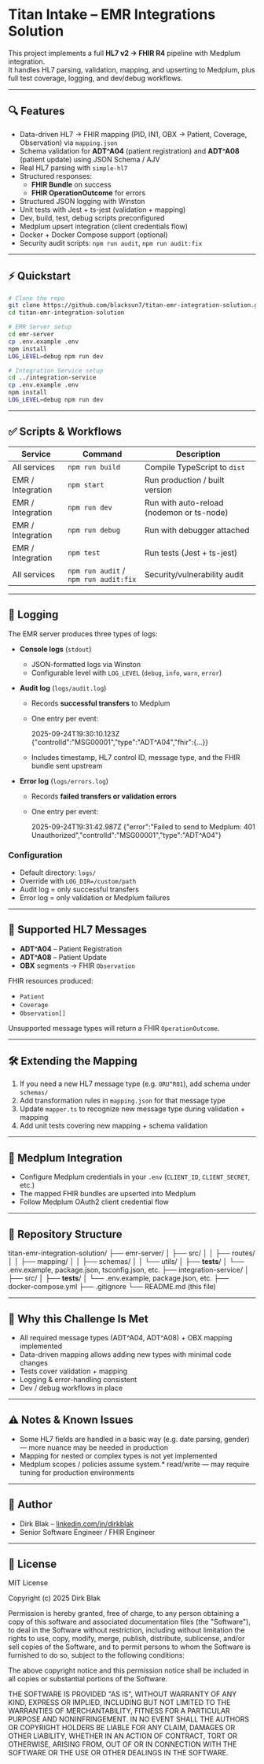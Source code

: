 # Titan Intake – EMR Integrations Solution

This project implements a full **HL7 v2 → FHIR R4** pipeline with Medplum integration.  
It handles HL7 parsing, validation, mapping, and upserting to Medplum, plus full test coverage, logging, and dev/debug workflows.

---

## 🔍 Features

- Data-driven HL7 → FHIR mapping (PID, IN1, OBX → Patient, Coverage, Observation) via `mapping.json`  
- Schema validation for **ADT^A04** (patient registration) and **ADT^A08** (patient update) using JSON Schema / AJV  
- Real HL7 parsing with `simple-hl7`  
- Structured responses:
  - **FHIR Bundle** on success  
  - **FHIR OperationOutcome** for errors  
- Structured JSON logging with Winston  
- Unit tests with Jest + ts-jest (validation + mapping)  
- Dev, build, test, debug scripts preconfigured  
- Medplum upsert integration (client credentials flow)  
- Docker + Docker Compose support (optional)  
- Security audit scripts: `npm run audit`, `npm run audit:fix`

---

## ⚡ Quickstart

```bash
# Clone the repo
git clone https://github.com/blacksun7/titan-emr-integration-solution.git
cd titan-emr-integration-solution

# EMR Server setup
cd emr-server
cp .env.example .env
npm install
LOG_LEVEL=debug npm run dev

# Integration Service setup
cd ../integration-service
cp .env.example .env
npm install
LOG_LEVEL=debug npm run dev
```

---

## ✅ Scripts & Workflows

| Service | Command | Description |
|---|---|---|
| All services | `npm run build` | Compile TypeScript to `dist` |
| EMR / Integration | `npm start` | Run production / built version |
| EMR / Integration | `npm run dev` | Run with auto-reload (nodemon or ts-node) |
| EMR / Integration | `npm run debug` | Run with debugger attached |
| EMR / Integration | `npm test` | Run tests (Jest + ts-jest) |
| All services | `npm run audit` / `npm run audit:fix` | Security/vulnerability audit |

---

## 📝 Logging

The EMR server produces three types of logs:

- **Console logs** (`stdout`)  
  - JSON-formatted logs via Winston  
  - Configurable level with `LOG_LEVEL` (`debug`, `info`, `warn`, `error`)

- **Audit log** (`logs/audit.log`)  
  - Records **successful transfers** to Medplum  
  - One entry per event:  

    2025-09-24T19:30:10.123Z {"controlId":"MSG00001","type":"ADT^A04","fhir":{...}}

  - Includes timestamp, HL7 control ID, message type, and the FHIR bundle sent upstream

- **Error log** (`logs/errors.log`)  
  - Records **failed transfers or validation errors**  
  - One entry per event:  

    2025-09-24T19:31:42.987Z {"error":"Failed to send to Medplum: 401 Unauthorized","controlId":"MSG00001","type":"ADT^A04"}


### Configuration

- Default directory: `logs/`  
- Override with `LOG_DIR=/custom/path`  
- Audit log = only successful transfers  
- Error log = only validation or Medplum failures  

---

## 📂 Supported HL7 Messages

- **ADT^A04** – Patient Registration  
- **ADT^A08** – Patient Update  
- **OBX** segments → FHIR `Observation`

FHIR resources produced:

- `Patient`  
- `Coverage`  
- `Observation[]`

Unsupported message types will return a FHIR `OperationOutcome`.

---

## 🛠 Extending the Mapping

1. If you need a new HL7 message type (e.g. `ORU^R01`), add schema under `schemas/`  
2. Add transformation rules in `mapping.json` for that message type  
3. Update `mapper.ts` to recognize new message type during validation + mapping  
4. Add unit tests covering new mapping + schema validation

---

## 🔧 Medplum Integration

- Configure Medplum credentials in your `.env` (`CLIENT_ID`, `CLIENT_SECRET`, etc.)  
- The mapped FHIR bundles are upserted into Medplum  
- Follow Medplum OAuth2 client credential flow

---

## 📁 Repository Structure

titan-emr-integration-solution/
├── emr-server/
│   ├── src/
│   │   ├── routes/
│   │   ├── mapping/
│   │   ├── schemas/
│   │   └── utils/
│   ├── __tests__/
│   └── .env.example, package.json, tsconfig.json, etc.
├── integration-service/
│   ├── src/
│   ├── __tests__/
│   └── .env.example, package.json, etc.
├── docker-compose.yml
├── .gitignore
└── README.md  (this file)

---

## 📌 Why this Challenge Is Met

- All required message types (ADT^A04, ADT^A08) + OBX mapping implemented  
- Data-driven mapping allows adding new types with minimal code changes  
- Tests cover validation + mapping  
- Logging & error-handling consistent  
- Dev / debug workflows in place  

---

## ⚠️ Notes & Known Issues

- Some HL7 fields are handled in a basic way (e.g. date parsing, gender) — more nuance may be needed in production  
- Mapping for nested or complex types is not yet implemented  
- Medplum scopes / policies assume system.* read/write — may require tuning for production environments

---

## 👤 Author

- Dirk Blak – [linkedin.com/in/dirkblak](https://www.linkedin.com/in/dirkblak)  
- Senior Software Engineer / FHIR Engineer  

---

## 📄 License

MIT License

Copyright (c) 2025 Dirk Blak

Permission is hereby granted, free of charge, to any person obtaining a copy
of this software and associated documentation files (the "Software"), to deal
in the Software without restriction, including without limitation the rights
to use, copy, modify, merge, publish, distribute, sublicense, and/or sell
copies of the Software, and to permit persons to whom the Software is
furnished to do so, subject to the following conditions:

The above copyright notice and this permission notice shall be included in all
copies or substantial portions of the Software.

THE SOFTWARE IS PROVIDED "AS IS", WITHOUT WARRANTY OF ANY KIND, EXPRESS OR
IMPLIED, INCLUDING BUT NOT LIMITED TO THE WARRANTIES OF MERCHANTABILITY,
FITNESS FOR A PARTICULAR PURPOSE AND NONINFRINGEMENT. IN NO EVENT SHALL THE
AUTHORS OR COPYRIGHT HOLDERS BE LIABLE FOR ANY CLAIM, DAMAGES OR OTHER
LIABILITY, WHETHER IN AN ACTION OF CONTRACT, TORT OR OTHERWISE, ARISING FROM,
OUT OF OR IN CONNECTION WITH THE SOFTWARE OR THE USE OR OTHER DEALINGS IN THE
SOFTWARE.

